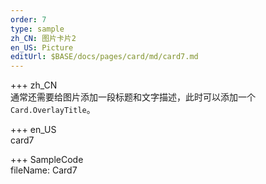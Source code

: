 ```yaml
---   
order: 7 
type: sample  
zh_CN: 图片卡片2
en_US: Picture
editUrl: $BASE/docs/pages/card/md/card7.md
---      
```


+++ zh_CN   
通常还需要给图片添加一段标题和文字描述，此时可以添加一个<Code>Card.OverlayTitle</Code>。

+++ en_US   
card7

+++ SampleCode  
fileName: Card7
